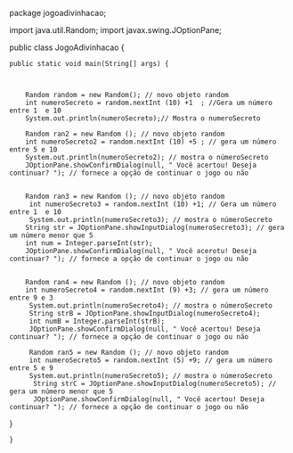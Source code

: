 package jogoadivinhacao;

import java.util.Random;
import javax.swing.JOptionPane;


public class JogoAdivinhacao {

  
    public static void main(String[] args) {
        
        
        
        Random random = new Random(); // novo objeto random
        int numeroSecreto = random.nextInt (10) +1  ; //Gera um número entre 1  e 10
        System.out.println(numeroSecreto);// Mostra o numeroSecreto
   
        Random ran2 = new Random (); // novo objeto random
        int numeroSecreto2 = random.nextInt (10) +5 ; // gera um número entre 5 e 10
        System.out.println(numeroSecreto2); // mostra o númeroSecreto
        JOptionPane.showConfirmDialog(null, " Você acertou! Deseja continuar? "); // fornece a opção de continuar o jogo ou não
        
       
        Random ran3 = new Random (); // novo objeto random
         int numeroSecreto3 = random.nextInt (10) +1; // Gera um número entre 1  e 10
         System.out.println(numeroSecreto3); // mostra o númeroSecreto
        String str = JOptionPane.showInputDialog(numeroSecreto3); // gera um número menor que 5
        int num = Integer.parseInt(str);
        JOptionPane.showConfirmDialog(null, " Você acerotu! Deseja continuar? "); // fornece a opção de continuar o jogo ou não
        
       
        Random ran4 = new Random (); // novo objeto random
        int numeroSecreto4 = random.nextInt (9) +3; // gera um número entre 9 e 3
         System.out.println(numeroSecreto4); // mostra o númeroSecreto
         String strB = JOptionPane.showInputDialog(numeroSecreto4);
         int numB = Integer.parseInt(strB);
         JOptionPane.showConfirmDialog(null, " Você acertou! Deseja continuar? "); // fornece a opção de continuar o jogo ou não
         
         Random ran5 = new Random (); // novo objeto random 
         int numeroSecreto5 = random.nextInt (5) +9; // gera um número entre 5 e 9
         System.out.println(numeroSecreto5); // mostra o númeroSecreto
          String strC = JOptionPane.showInputDialog(numeroSecreto5); // gera um número menor que 5 
          JOptionPane.showConfirmDialog(null, " Você acertou! Deseja continuar? "); // fornece a opção de continuar o jogo ou não
  }    
    
    }
    
    
       
       
    
    
    
